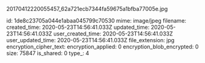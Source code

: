 20170412220055457_62a721ecb7344fa59675a1bfba77005e.jpg

id: 1de8c23705a044e1abaa045799c70530
mime: image/jpeg
filename: 
created_time: 2020-05-23T14:56:41.033Z
updated_time: 2020-05-23T14:56:41.033Z
user_created_time: 2020-05-23T14:56:41.033Z
user_updated_time: 2020-05-23T14:56:41.033Z
file_extension: jpg
encryption_cipher_text: 
encryption_applied: 0
encryption_blob_encrypted: 0
size: 75847
is_shared: 0
type_: 4